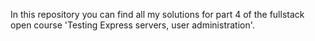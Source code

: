 In this repository you can find all my solutions for part 4 of the fullstack open course 'Testing Express servers, user administration'.
